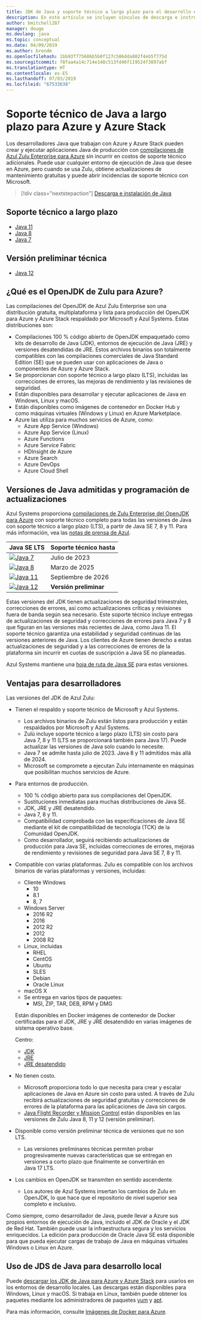 ```yaml
---
title: JDK de Java y soporte técnico a largo plazo para el desarrollo en Azure
description: En este artículo se incluyen vínculos de descarga e instrucciones del equipo de soporte técnico de Azure para el desarrollo y la ejecución de aplicaciones Java.
author: bmitchell287
manager: douge
ms.devlang: java
ms.topic: conceptual
ms.date: 04/09/2019
ms.author: brendm
ms.openlocfilehash: 1bb93f775686b5b0f127c586dda802f4eb5f775d
ms.sourcegitcommit: f8faa4a14c714e148c513fd46f119524f3897abf
ms.translationtype: HT
ms.contentlocale: es-ES
ms.lasthandoff: 07/03/2019
ms.locfileid: "67533638"
---
```

# <a name="java-long-term-support-for-azure-and-azure-stack"></a>Soporte técnico de Java a largo plazo para Azure y Azure Stack

Los desarrolladores Java que trabajan con Azure y Azure Stack pueden crear y ejecutar aplicaciones Java de producción con [compilaciones de Azul Zulu Enterprise para Azure](https://www.azul.com/downloads/azure-only/zulu/) sin incurrir en costos de soporte técnico adicionales. Puede usar cualquier entorno de ejecución de Java que desee en Azure, pero cuando se usa Zulu, obtiene actualizaciones de mantenimiento gratuitas y puede abrir incidencias de soporte técnico con Microsoft.

> [!div class="nextstepaction"]
> [Descarga e instalación de Java](java-jdk-install.md)

## <a name="long-term-support"></a>Soporte técnico a largo plazo

* [Java 11](https://www.azul.com/downloads/azure-only/zulu/#java11)
* [Java 8](https://www.azul.com/downloads/azure-only/zulu/#java8)
* [Java 7](https://www.azul.com/downloads/azure-only/zulu/#java7)

## <a name="technical-preview"></a>Versión preliminar técnica

* [Java 12](https://www.azul.com/downloads/azure-only/zulu/#java12)

## <a name="what-is-the-zulu-openjdk-for-azure"></a>¿Qué es el OpenJDK de Zulu para Azure?

Las compilaciones del OpenJDK de Azul Zulu Enterprise son una distribución gratuita, multiplataforma y lista para producción del OpenJDK para Azure y Azure Stack respaldado por Microsoft y Azul Systems. Estas distribuciones son:

* Compilaciones 100 % código abierto de OpenJDK empaquetado como kits de desarrollo de Java (JDK), entornos de ejecución de Java (JRE) y versiones desatendidas de JRE. Estos archivos binarios son totalmente compatibles con las compilaciones comerciales de Java Standard Edition (SE) que se pueden usar con aplicaciones de Java o componentes de Azure y Azure Stack.
* Se proporcionan con soporte técnico a largo plazo (LTS), incluidas las correcciones de errores, las mejoras de rendimiento y las revisiones de seguridad.
* Están disponibles para desarrollar y ejecutar aplicaciones de Java en Windows, Linux y macOS.
* Están disponibles como imágenes de contenedor en Docker Hub y como máquinas virtuales (Windows y Linux) en Azure Marketplace.
* Azure las utiliza para muchos servicios de Azure, como:
  * Azure App Service (Windows)
  * Azure App Service (Linux)
  * Azure Functions
  * Azure Service Fabric
  * HDInsight de Azure
  * Azure Search
  * Azure DevOps
  * Azure Cloud Shell  

## <a name="supported-java-versions-and-update-schedule"></a>Versiones de Java admitidas y programación de actualizaciones

Azul Systems proporciona [compilaciones de Zulu Enterprise del OpenJDK para Azure](https://www.azul.com/downloads/azure-only/zulu/) con soporte técnico completo para todas las versiones de Java con soporte técnico a largo plazo (LTS), a partir de Java SE 7, 8 y 11. Para más información, vea las [notas de prensa de Azul](https://www.azul.com/press_release/free-java-production-support-for-microsoft-azure-azure-stack).

|Java SE LTS  |Soporte técnico hasta  |
|---------|----------|
|[![Java 7](../media/jdk/java-7.png)](https://www.azul.com/downloads/azure-only/zulu/#java7) |Julio de 2023 |
|[![Java 8](../media/jdk/java-8.png)](https://www.azul.com/downloads/azure-only/zulu/#java8) |Marzo de 2025|
|[![Java 11](../media/jdk/java-11.png)](https://www.azul.com/downloads/azure-only/zulu/#java11) |Septiembre de 2026|
|[![Java 12](../media/jdk/java-12.png)]() |**Versión preliminar**|

Estas versiones del JDK tienen actualizaciones de seguridad trimestrales, correcciones de errores, así como actualizaciones críticas y revisiones fuera de banda según sea necesario. Este soporte técnico incluye entregas de actualizaciones de seguridad y correcciones de errores para Java 7 y 8 que figuran en las versiones más recientes de Java, como Java 11. El soporte técnico garantiza una estabilidad y seguridad continuas de las versiones anteriores de Java. Los clientes de Azure tienen derecho a estas actualizaciones de seguridad y a las correcciones de errores de la plataforma sin incurrir en cuotas de suscripción a Java SE no planeadas.

Azul Systems mantiene una [hoja de ruta de Java SE](https://www.azul.com/products/azul_support_roadmap/) para estas versiones.

## <a name="benefits-for-developers"></a>Ventajas para desarrolladores

Las versiones del JDK de Azul Zulu:

* Tienen el respaldo y soporte técnico de Microsoft y Azul Systems.

   * Los archivos binarios de Zulu están listos para producción y están respaldados por Microsoft y Azul Systems.
   * Zulú incluye soporte técnico a largo plazo (LTS) sin costo para Java 7, 8 y 11 (LTS se proporcionará también para Java 17). Puede actualizar las versiones de Java solo cuando lo necesite.
   * Java 7 se admite hasta julio de 2023. Java 8 y 11 admitidos más allá de 2024.
   * Microsoft se compromete a ejecutan Zulu internamente en máquinas que posibilitan muchos servicios de Azure.

* Para entornos de producción.

   * 100 % código abierto para sus compilaciones del OpenJDK.
   * Sustituciones inmediatas para muchas distribuciones de Java SE.
   * JDK, JRE y JRE desatendido.
   * Java 7, 8 y 11.
   * Compatibilidad comprobada con las especificaciones de Java SE mediante el kit de compatibilidad de tecnología (TCK) de la Comunidad OpenJDK.
   * Como desarrollador, seguirá recibiendo actualizaciones de producción para Java SE, incluidas correcciones de errores, mejoras de rendimiento y revisiones de seguridad para Java SE 7, 8 y 11.

* Compatible con varias plataformas. Zulu es compatible con los archivos binarios de varias plataformas y versiones, incluidas:

   * Cliente Windows
     * 10
     * 8.1
     * 8, 7
   * Windows Server
     * 2016 R2
     * 2016
     * 2012 R2
     * 2012
     * 2008 R2
   * Linux, incluidas
     * RHEL
     * CentOS
     * Ubuntu
     * SLES
     * Debian
     * Oracle Linux
   * macOS X
   * Se entrega en varios tipos de paquetes:
     * MSI, ZIP, TAR, DEB, RPM y DMG

    Están disponibles en Docker imágenes de contenedor de Docker certificadas para el JDK, JRE y JRE desatendido en varias imágenes de sistema operativo base.

    Centro:

    * [JDK](https://hub.docker.com/_/microsoft-java-jdk)
    * [JRE](https://hub.docker.com/_/microsoft-java-jre)
    * [JRE desatendido](https://hub.docker.com/_/microsoft-java-jre-headless)

* No tienen costo.

   * Microsoft proporciona todo lo que necesita para crear y escalar aplicaciones de Java en Azure sin costo para usted. A través de Zulu recibirá actualizaciones de seguridad gratuitas y correcciones de errores de la plataforma para las aplicaciones de Java sin cargos.
   * [Java Flight Recorder y Mission Control](java-jdk-flight-recorder-and-mission-control.md) están disponibles en las versiones de Zulu Java 8, 11 y 12 (versión preliminar).

* Disponible como versión preliminar técnica de versiones que no son LTS.

   * Las versiones preliminares técnicas permiten probar progresivamente nuevas características que se entregan en versiones a corto plazo que finalmente se convertirán en Java 17 LTS.

* Los cambios en OpenJDK se transmiten en sentido ascendente.

   * Los autores de Azul Systems insertan los cambios de Zulu en OpenJDK, lo que hace que el repositorio de nivel superior sea completo e inclusivo.

Como siempre, como desarrollador de Java, puede llevar a Azure sus propios entornos de ejecución de Java, incluido el JDK de Oracle y el JDK de Red Hat. También puede usar la infraestructura segura y los servicios enriquecidos. La edición para producción de Oracle Java SE está disponible para que pueda ejecutar cargas de trabajo de Java en máquinas virtuales Windows o Linux en Azure.

## <a name="use-java-jdks-for-local-development"></a>Uso de JDS de Java para desarrollo local 

Puede [descargar los JDK de Java para Azure y Azure Stack](https://www.azul.com/downloads/azure-only/zulu/) para usarlos en los entornos de desarrollo locales. Las descargas están disponibles para Windows, Linux y macOS. Si trabaja en Linux, también puede obtener los paquetes mediante los administradores de paquetes [yum](https://www.azul.com/downloads/azure-only/zulu/#yum-repo) y [apt](https://www.azul.com/downloads/azure-only/zulu/#apt-repo).

Para más información, consulte [Imágenes de Docker para Azure](java-jdk-docker-images.md).
